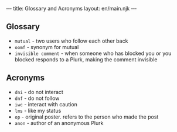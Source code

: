 ‐‐‐
title: Glossary and Acronyms
layout: en/main.njk
‐‐‐
## Glossary

- `mutual` - two users who follow each other back
- `oomf` - synonym for mutual
- `invisible comment` - when someone who has blocked you or you blocked responds to a Plurk, making the comment invisible

## Acronyms

- `dni` - do not interact
- `dnf` - do not follow
- `iwc` - interact with caution
- `lms` - like my status
- `op` - original poster. refers to the person who made the post
- `anon` - author of an anonymous Plurk